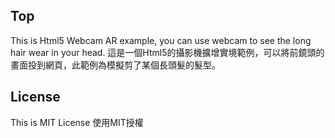 ## Top

This is Html5 Webcam AR example, you can use webcam to see the long hair wear in your head.
這是一個Html5的攝影機擴增實境範例，可以將前鏡頭的畫面投到網頁，此範例為模擬剪了某個長頭髮的髮型。

## License

This is MIT License
使用MIT授權
